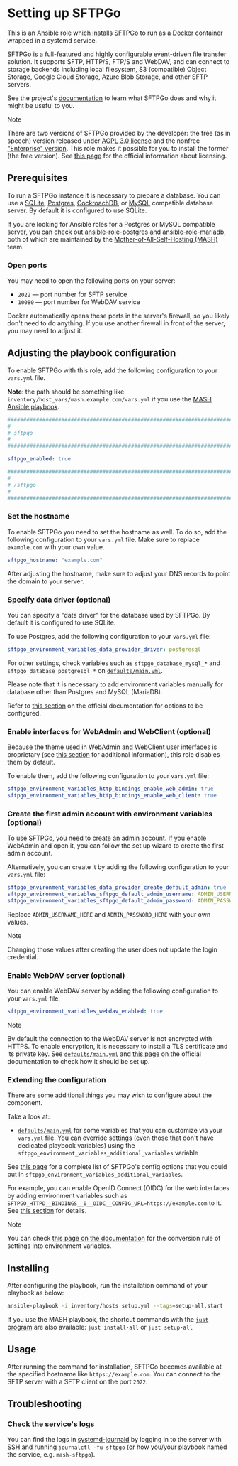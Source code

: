 <!--
SPDX-FileCopyrightText: 2020 - 2024 MDAD project contributors
SPDX-FileCopyrightText: 2020 - 2024 Slavi Pantaleev
SPDX-FileCopyrightText: 2020 Aaron Raimist
SPDX-FileCopyrightText: 2020 Chris van Dijk
SPDX-FileCopyrightText: 2020 Dominik Zajac
SPDX-FileCopyrightText: 2020 Mickaël Cornière
SPDX-FileCopyrightText: 2022 François Darveau
SPDX-FileCopyrightText: 2022 Julian Foad
SPDX-FileCopyrightText: 2022 Warren Bailey
SPDX-FileCopyrightText: 2023 Antonis Christofides
SPDX-FileCopyrightText: 2023 Felix Stupp
SPDX-FileCopyrightText: 2023 Pierre 'McFly' Marty
SPDX-FileCopyrightText: 2024 - 2025 Suguru Hirahara
SPDX-FileCopyrightText: 2025 Nicola Murino

SPDX-License-Identifier: AGPL-3.0-or-later
-->

# Setting up SFTPGo

This is an [Ansible](https://www.ansible.com/) role which installs [SFTPGo](https://github.com/drakkan/sftpgo/) to run as a [Docker](https://www.docker.com/) container wrapped in a systemd service.

SFTPGo is a full-featured and highly configurable event-driven file transfer solution. It supports SFTP, HTTP/S, FTP/S and WebDAV, and can connect to storage backends including local filesystem, S3 (compatible) Object Storage, Google Cloud Storage, Azure Blob Storage, and other SFTP servers.

See the project's [documentation](https://docs.sftpgo.com/latest/) to learn what SFTPGo does and why it might be useful to you.

>[!NOTE]
> There are two versions of SFTPGo provided by the developer: the free (as in speech) version released under [AGPL 3.0 license](https://github.com/drakkan/sftpgo/blob/main/LICENSE) and the nonfree ["Enterprise" version](https://docs.sftpgo.com/enterprise/#enterprise-edition). This role makes it possible for you to install the former (the free version). See [this page](https://sftpgo.com/compliance.html) for the official information about licensing.

## Prerequisites

To run a SFTPGo instance it is necessary to prepare a database. You can use a [SQLite](https://www.sqlite.org/), [Postgres](https://www.postgresql.org/), [CockroachDB](https://www.cockroachlabs.com/), or [MySQL](https://www.mysql.com/) compatible database server. By default it is configured to use SQLite.

If you are looking for Ansible roles for a Postgres or MySQL compatible server, you can check out [ansible-role-postgres](https://github.com/mother-of-all-self-hosting/ansible-role-postgres) and [ansible-role-mariadb](https://github.com/mother-of-all-self-hosting/ansible-role-mariadb), both of which are maintained by the [Mother-of-All-Self-Hosting (MASH)](https://github.com/mother-of-all-self-hosting) team.

### Open ports

You may need to open the following ports on your server:

- `2022` — port number for SFTP service
- `10080` — port number for WebDAV service

Docker automatically opens these ports in the server's firewall, so you likely don't need to do anything. If you use another firewall in front of the server, you may need to adjust it.

## Adjusting the playbook configuration

To enable SFTPGo with this role, add the following configuration to your `vars.yml` file.

**Note**: the path should be something like `inventory/host_vars/mash.example.com/vars.yml` if you use the [MASH Ansible playbook](https://github.com/mother-of-all-self-hosting/mash-playbook).

```yaml
########################################################################
#                                                                      #
# sftpgo                                                               #
#                                                                      #
########################################################################

sftpgo_enabled: true

########################################################################
#                                                                      #
# /sftpgo                                                              #
#                                                                      #
########################################################################
```

### Set the hostname

To enable SFTPGo you need to set the hostname as well. To do so, add the following configuration to your `vars.yml` file. Make sure to replace `example.com` with your own value.

```yaml
sftpgo_hostname: "example.com"
```

After adjusting the hostname, make sure to adjust your DNS records to point the domain to your server.

### Specify data driver (optional)

You can specify a "data driver" for the database used by SFTPGo. By default it is configured to use SQLite.

To use Postgres, add the following configuration to your `vars.yml` file:

```yaml
sftpgo_environment_variables_data_provider_driver: postgresql
```

For other settings, check variables such as `sftpgo_database_mysql_*` and `sftpgo_database_postgresql_*` on [`defaults/main.yml`](../defaults/main.yml).

Please note that it is necessary to add environment variables manually for database other than Postgres and MySQL (MariaDB).

Refer to [this section](https://docs.sftpgo.com/latest/config-file/#data-provider) on the official documentation for options to be configured.

### Enable interfaces for WebAdmin and WebClient (optional)

Because the theme used in WebAdmin and WebClient user interfaces is proprietary (see [this section](https://docs.sftpgo.com/latest/#licensing) for additional information), this role disables them by default.

To enable them, add the following configuration to your `vars.yml` file:

```yaml
sftpgo_environment_variables_http_bindings_enable_web_admin: true
sftpgo_environment_variables_http_bindings_enable_web_client: true
```

### Create the first admin account with environment variables (optional)

To use SFTPGo, you need to create an admin account. If you enable WebAdmin and open it, you can follow the set up wizard to create the first admin account.

Alternatively, you can create it by adding the following configuration to your `vars.yml` file:

```yaml
sftpgo_environment_variables_data_provider_create_default_admin: true
sftpgo_environment_variables_sftpgo_default_admin_username: ADMIN_USERNAME_HERE
sftpgo_environment_variables_sftpgo_default_admin_password: ADMIN_PASSWORD_HERE
```

Replace `ADMIN_USERNAME_HERE` and `ADMIN_PASSWORD_HERE` with your own values.

>[!NOTE]
> Changing those values after creating the user does not update the login credential.

### Enable WebDAV server (optional)

You can enable WebDAV server by adding the following configuration to your `vars.yml` file:

```yaml
sftpgo_environment_variables_webdav_enabled: true
```

>[!NOTE]
> By default the connection to the WebDAV server is not encrypted with HTTPS. To enable encryption, it is necessary to install a TLS certificate and its private key. See [`defaults/main.yml`](../defaults/main.yml) and [this page](https://docs.sftpgo.com/latest/config-file/#webdav-server) on the official documentation to check how it should be set up.

<!-- TODO: Have Traefik (ansible-role-traefik) manage the TLS certificate and the private key. -->

### Extending the configuration

There are some additional things you may wish to configure about the component.

Take a look at:

- [`defaults/main.yml`](../defaults/main.yml) for some variables that you can customize via your `vars.yml` file. You can override settings (even those that don't have dedicated playbook variables) using the `sftpgo_environment_variables_additional_variables` variable

See [this page](https://docs.sftpgo.com/latest/config-file/) for a complete list of SFTPGo's config options that you could put in `sftpgo_environment_variables_additional_variables`.

For example, you can enable OpenID Connect (OIDC) for the web interfaces by adding environment variables such as `SFTPGO_HTTPD__BINDINGS__0__OIDC__CONFIG_URL=https://example.com` to it. See [this section](https://docs.sftpgo.com/latest/config-file/#http-server) for details.

>[!NOTE]
> You can check [this page on the documentation](https://docs.sftpgo.com/latest/env-vars/) for the conversion rule of settings into environment variables.

## Installing

After configuring the playbook, run the installation command of your playbook as below:

```sh
ansible-playbook -i inventory/hosts setup.yml --tags=setup-all,start
```

If you use the MASH playbook, the shortcut commands with the [`just` program](https://github.com/mother-of-all-self-hosting/mash-playbook/blob/main/docs/just.md) are also available: `just install-all` or `just setup-all`

## Usage

After running the command for installation, SFTPGo becomes available at the specified hostname like `https://example.com`. You can connect to the SFTP server with a SFTP client on the port `2022`.

## Troubleshooting

### Check the service's logs

You can find the logs in [systemd-journald](https://www.freedesktop.org/software/systemd/man/systemd-journald.service.html) by logging in to the server with SSH and running `journalctl -fu sftpgo` (or how you/your playbook named the service, e.g. `mash-sftpgo`).
